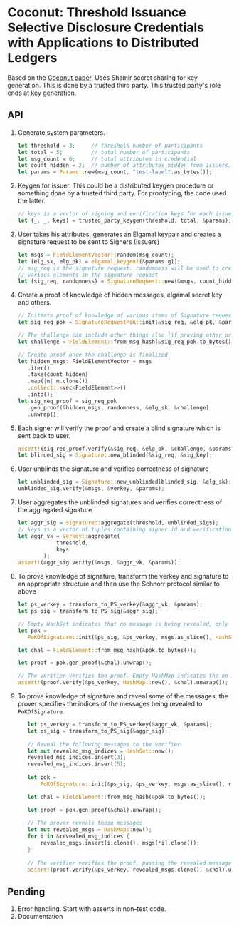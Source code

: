 # Coconut: Threshold Issuance Selective Disclosure Credentials with Applications to Distributed Ledgers

Based on the [Coconut paper](https://arxiv.org/pdf/1802.07344.pdf). Uses Shamir secret sharing for key generation. 
This is done by a trusted third party. This trusted party's role ends at key generation.

## API
1. Generate system parameters.
    ```rust
    let threshold = 3;     // threshold number of participants
    let total = 5;         // total number of participants
    let msg_count = 6;     // total attributes in credential
    let count_hidden = 2;  // number of attributes hidden from issuers.
    let params = Params::new(msg_count, "test-label".as_bytes());
    ```

1. Keygen for issuer. This could be a distributed keygen procedure or something done by a 
trusted third party. For prootyping, the code used the latter.
    ```rust
   // keys is a vector of signing and verification keys for each issuer, each element of keys is (signer_id, signing key, verification key)
    let (_, _, keys) = trusted_party_keygen(threshold, total, &params);
    ```

1. User takes his attributes, generates an Elgamal keypair and creates a signature request 
to be sent to Signers (Issuers)
    ```rust
   let msgs = FieldElementVector::random(msg_count);
   let (elg_sk, elg_pk) = elgamal_keygen!(&params.g1);
   // sig_req is the signature request. randomness will be used to create proof of knowledge of 
   // various elements in the signature request 
   let (sig_req, randomness) = SignatureRequest::new(&msgs, count_hidden, &elg_pk, &params);
    ```

1. Create a proof of knowledge of hidden messages, elgamal secret key and others.
    ```rust
   // Initiate proof of knowledge of various items of Signature request
   let sig_req_pok = SignatureRequestPoK::init(&sig_req, &elg_pk, &params);

   // The challenge can include other things also (if proving other predicates)
   let challenge = FieldElement::from_msg_hash(&sig_req_pok.to_bytes());

   // Create proof once the challenge is finalized
   let hidden_msgs: FieldElementVector = msgs
       .iter()
       .take(count_hidden)
       .map(|m| m.clone())
       .collect::<Vec<FieldElement>>()
       .into();
   let sig_req_proof = sig_req_pok
       .gen_proof(&hidden_msgs, randomness, &elg_sk, &challenge)
       .unwrap();
    ```

1. Each signer will verify the proof and create a blind signature which is sent back to user.
    ```rust
   assert!(sig_req_proof.verify(&sig_req, &elg_pk, &challenge, &params));
   let blinded_sig = Signature::new_blinded(&sig_req, &sig_key);
    ```
   
1. User unblinds the signature and verifies correctness of signature
    ```rust
    let unblinded_sig = Signature::new_unblinded(blinded_sig, &elg_sk);
    unblinded_sig.verify(&msgs, &verkey, &params);
    ```

1.  User aggregates the unblinded signatures and verifies correctness of the 
    aggregated signature
    ```rust
    let aggr_sig = Signature::aggregate(threshold, unblinded_sigs);
    // keys is a vector of tuples containing signer id and verification key (usize, Verkey)
    let aggr_vk = Verkey::aggregate(
                threshold,
                keys
            );
    assert!(aggr_sig.verify(&msgs, &aggr_vk, &params));
    ```

1. To prove knowledge of signature, transform the verkey and signature to 
an appropriate structure and then use the Schnorr protocol similar to above
    ```rust
   let ps_verkey = transform_to_PS_verkey(&aggr_vk, &params);
   let ps_sig = transform_to_PS_sig(&aggr_sig);
   
   // Empty HashSet indicates that no message is being revealed, only knowledge of signature is proved
   let pok =
       PoKOfSignature::init(&ps_sig, &ps_verkey, msgs.as_slice(), HashSet::new()).unwrap();
   
   let chal = FieldElement::from_msg_hash(&pok.to_bytes());
   
   let proof = pok.gen_proof(&chal).unwrap();
   
   // The verifier verifies the proof. Empty HashMap indicates the no message was revealed
   assert!(proof.verify(&ps_verkey, HashMap::new(), &chal).unwrap());
    ```

1. To prove knowledge of signature and reveal some of the messages, the prover specifies 
the indices of the messages being revealed to `PoKOfSignature`.
    ```rust
       let ps_verkey = transform_to_PS_verkey(&aggr_vk, &params);
       let ps_sig = transform_to_PS_sig(&aggr_sig);
       
       // Reveal the following messages to the verifier
       let mut revealed_msg_indices = HashSet::new();
       revealed_msg_indices.insert(3);
       revealed_msg_indices.insert(5);
       
       let pok =
           PoKOfSignature::init(&ps_sig, &ps_verkey, msgs.as_slice(), revealed_msg_indices.clone()).unwrap();
   
       let chal = FieldElement::from_msg_hash(&pok.to_bytes());
   
       let proof = pok.gen_proof(&chal).unwrap();
       
       // The prover reveals these messages
       let mut revealed_msgs = HashMap::new();
       for i in &revealed_msg_indices {
           revealed_msgs.insert(i.clone(), msgs[*i].clone());
       }
       
       // The verifier verifies the proof, passing the revealed messages
       assert!(proof.verify(&ps_verkey, revealed_msgs.clone(), &chal).unwrap());
    ```

## Pending
1. Error handling. Start with asserts in non-test code.
1. Documentation

